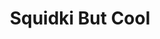 ---
slug: squidki-but-cool
title: Squidki But Cool
description: "Squidki But Cool is an exciting online game. Play for free directly in your browser!"
icon: /images/new_mods/Sprunki But Cool.png
url: https://wowtbc.net/sprunkin/sprunki-but-cool/index.html
previewImage: /images/new_mods/Sprunki But Cool.png
type: new mods

# SEO配置
seo:
  title: "Squidki But Cool - Play Free Online Game | Fun Browser Games"
  description: "Squidki But Cool - Play this fun online game for free in your browser. No download required!"
  ogImage: "/images/new_mods/Sprunki But Cool.png"
  keywords: "squidki-but-cool, online game, browser game, free game, new mods game, play online"

videoUrls:
  - https://www.youtube.com/embed/example1
  - https://www.youtube.com/embed/example2

whyPlay:
  title: "Why Play Squidki But Cool?"
  items:
    - "Immersive Gameplay: Squidki But Cool offers an engaging and immersive gaming experience that will keep you entertained for hours"
    - "Challenging Levels: Test your skills with increasingly difficult challenges and obstacles"
    - "Beautiful Graphics: Enjoy stunning visuals and smooth animations that bring the game world to life"
    - "Regular Updates: New content and features are added regularly to keep the game fresh and exciting"
    - "Free to Play: Experience all the fun without spending a penny"
    - "Community Features: Connect with other players, share strategies, and compete for high scores"
    - "Cross-Platform: Play on any device with a web browser, no downloads required"

features:
  title: "Key Features of Squidki But Cool"
  image: "/images/new_mods/Sprunki But Cool.png"
  items:
    - "Intuitive Controls: Easy to learn controls make Squidki But Cool accessible for players of all skill levels"
    - "Multiple Game Modes: Enjoy various gameplay options that provide different challenges and experiences"
    - "Character Customization: Personalize your gaming experience with unique characters and items"
    - "Achievement System: Complete special tasks to earn rewards and recognition"
    - "Leaderboards: Compete with players worldwide and see who can achieve the highest scores"

characteristics:
  title: "Game Characteristics"
  image: "/images/new_mods/Sprunki But Cool.png"
  items:
    - "Genre: New mods game with elements of strategy and skill"
    - "Difficulty: Suitable for both casual gamers and those seeking a challenge"
    - "Play Time: Quick sessions or extended gameplay, depending on your preference"
    - "Art Style: Vibrant and engaging visuals that enhance the gaming experience"
    - "Sound Design: Immersive audio that complements the gameplay perfectly"

info: "Squidki But Cool is an exciting online game that offers players a unique and engaging gaming experience. With its intuitive controls, stunning visuals, and challenging gameplay, Squidki But Cool provides hours of entertainment for players of all ages and skill levels. Whether you're looking for a quick gaming session during a break or an extended play session, Squidki But Cool delivers an immersive experience that will keep you coming back for more. The game features multiple levels of increasing difficulty, ensuring that players are constantly challenged as they progress. With regular updates adding new content and features, Squidki But Cool remains fresh and exciting, providing endless entertainment options for its growing community of players."

howToPlayIntro: "Welcome to Squidki But Cool! This guide will walk you through the basics and help you master the game. Whether you're a beginner or looking to improve your skills, these tips and instructions will enhance your gaming experience."

howToPlaySteps:
  - title: "Getting Started"
    description: "Begin your Squidki But Cool adventure by familiarizing yourself with the controls. Use your keyboard or mouse to navigate through the game interface. The tutorial will guide you through the basic mechanics and help you understand the objectives."
  - title: "Understanding the Objectives"
    description: "In Squidki But Cool, your main goal is to progress through levels by completing specific objectives. Each level presents unique challenges that require different strategies and approaches."
  - title: "Mastering the Controls"
    description: "Practice using the controls to improve your precision and reaction time. Squidki But Cool requires quick reflexes and strategic thinking to overcome obstacles and defeat opponents."
  - title: "Utilizing Power-ups"
    description: "Collect power-ups throughout the game to enhance your abilities and overcome difficult challenges. Each power-up offers unique advantages that can be crucial for success."
  - title: "Developing Strategies"
    description: "As you progress in Squidki But Cool, develop effective strategies for different scenarios. Analyze patterns, anticipate challenges, and adapt your approach to maximize your performance."

faq:
  title: "Frequently Asked Questions about Squidki But Cool"
  items:
    - question: "Is Squidki But Cool free to play?"
      answer: "Yes, Squidki But Cool is completely free to play directly in your web browser. No downloads or purchases are required to enjoy the full game experience."
    - question: "Can I play Squidki But Cool on mobile devices?"
      answer: "Yes, Squidki But Cool is optimized for both desktop and mobile play. You can enjoy the game on any device with a web browser and internet connection."
    - question: "Are there any in-game purchases?"
      answer: "While Squidki But Cool is free to play, there may be optional in-game purchases available for cosmetic items or additional features that don't affect core gameplay."
    - question: "How often is Squidki But Cool updated?"
      answer: "The developers regularly update Squidki But Cool with new content, features, and improvements based on player feedback and game performance."
    - question: "Can I play Squidki But Cool offline?"
      answer: "Currently, Squidki But Cool requires an internet connection to play as it's a browser-based online game."
    - question: "Is Squidki But Cool suitable for children?"
      answer: "Yes, Squidki But Cool is designed to be family-friendly and suitable for players of all ages."
    - question: "How do I report bugs or issues?"
      answer: "If you encounter any problems while playing Squidki But Cool, you can report them through the game's support page or contact the developers directly through their website."
    - question: "Still Have Questions?"
      answer: "If you have additional questions about Squidki But Cool that aren't covered in this FAQ, please visit our support center or contact our customer service team for assistance."
---
